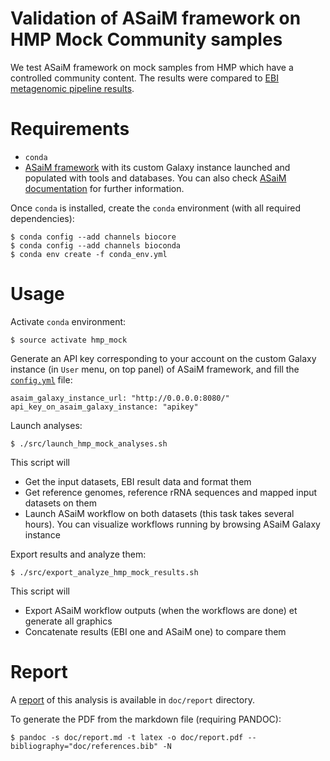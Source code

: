 Validation of ASaiM framework on HMP Mock Community samples
==========================================================

We test ASaiM framework on mock samples from HMP which have a controlled community content. The results were compared to [EBI metagenomic pipeline results](https://www.ebi.ac.uk/metagenomics/projects/SRP004311).

# Requirements

- `conda`
- [ASaiM framework](https://github.com/ASaiM/framework) with its custom Galaxy instance launched and populated with tools and databases. You can also check [ASaiM documentation](http://asaim.readthedocs.org/en/latest/framework/index.html) for further information.

Once `conda` is installed, create the `conda` environment (with all required dependencies):

```
$ conda config --add channels biocore
$ conda config --add channels bioconda
$ conda env create -f conda_env.yml
```

# Usage

Activate `conda` environment:

```
$ source activate hmp_mock
```

Generate an API key corresponding to your account on the custom Galaxy instance (in `User` menu, on top panel) of ASaiM framework, and fill the [`config.yml`](config.yml) file:

```
asaim_galaxy_instance_url: "http://0.0.0.0:8080/"
api_key_on_asaim_galaxy_instance: "apikey"
```

Launch analyses:

```
$ ./src/launch_hmp_mock_analyses.sh
```

This script will

- Get the input datasets, EBI result data and format them
- Get reference genomes, reference rRNA sequences and mapped input datasets on them
- Launch ASaiM workflow on both datasets (this task takes several hours). You can visualize workflows running by browsing ASaiM Galaxy instance

Export results and analyze them:

```
$ ./src/export_analyze_hmp_mock_results.sh
```

This script will

- Export ASaiM workflow outputs (when the workflows are done) et generate all graphics
- Concatenate results (EBI one and ASaiM one) to compare them

# Report

A [report](doc/report/report.pdf) of this analysis is available in `doc/report` directory.

To generate the PDF from the markdown file (requiring PANDOC):

```
$ pandoc -s doc/report.md -t latex -o doc/report.pdf --bibliography="doc/references.bib" -N
```
